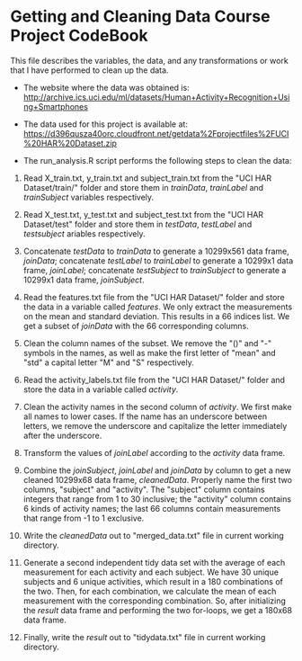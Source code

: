 Getting and Cleaning Data Course Project CodeBook
=================================================
This file describes the variables, the data, and any transformations or work that I have performed to clean up the data.

* The website where the data was obtained is:  
http://archive.ics.uci.edu/ml/datasets/Human+Activity+Recognition+Using+Smartphones      

* The data used for this project is available at:  
https://d396qusza40orc.cloudfront.net/getdata%2Fprojectfiles%2FUCI%20HAR%20Dataset.zip  

* The run_analysis.R script performs the following steps to clean the data:   

 1. Read X_train.txt, y_train.txt and subject_train.txt from the "UCI HAR Dataset/train/" folder and store them in *trainData*, *trainLabel* and *trainSubject* variables respectively.       

 2. Read X_test.txt, y_test.txt and subject_test.txt from the "UCI HAR Dataset/test" folder and store them in *testData*, *testLabel* and *testsubject* ariables respectively.

 3. Concatenate *testData* to *trainData* to generate a 10299x561 data frame, *joinData*; concatenate *testLabel* to *trainLabel* to generate a 10299x1 data frame, *joinLabel*; concatenate *testSubject* to *trainSubject* to generate a 10299x1 data frame, *joinSubject*.
 
 4. Read the features.txt file from the "UCI HAR Dataset/" folder and store the data in a variable called *features*. We only extract the measurements on the mean and standard deviation. This results in a 66 indices list. We get a subset of *joinData* with the 66 corresponding columns.
 
 5. Clean the column names of the subset. We remove the "()" and "-" symbols in the names, as well as make the first letter of "mean" and "std" a capital letter "M" and "S" respectively.   
 
 6. Read the activity_labels.txt file from the "UCI HAR Dataset/" folder and store the data in a variable called *activity*.  
 
 7. Clean the activity names in the second column of *activity*. We first make all names to lower cases. If the name has an underscore between letters, we remove the underscore and capitalize the letter immediately after the underscore.  
 
 8. Transform the values of *joinLabel* according to the *activity* data frame.  
 
 9. Combine the *joinSubject*, *joinLabel* and *joinData* by column to get a new cleaned 10299x68 data frame, *cleanedData*. Properly name the first two columns, "subject" and "activity". The "subject" column contains integers that range from 1 to 30 inclusive; the "activity" column contains 6 kinds of activity names; the last 66 columns contain measurements that range from -1 to 1 exclusive.  
 
 10. Write the *cleanedData* out to "merged_data.txt" file in current working directory.  
 
 11. Generate a second independent tidy data set with the average of each measurement for each activity and each subject. We have 30 unique subjects and 6 unique activities, which result in a 180 combinations of the two. Then, for each combination, we calculate the mean of each measurement with the corresponding combination. So, after initializing the *result* data frame and performing the two for-loops, we get a 180x68 data frame.
 
 12. Finally, write the *result* out to "tidydata.txt" file in current working directory. 